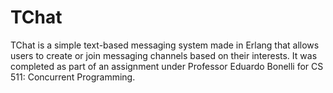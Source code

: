 # TChat
TChat is a simple text-based messaging system made in Erlang that allows users to create or join messaging channels based on their interests. It was completed as part of an assignment under Professor Eduardo Bonelli for CS 511: Concurrent Programming.

